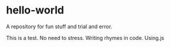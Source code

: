 # hello-world
A repository for fun stuff and trial and error. 


This is a test.
No need to stress.
Writing rhymes in code.
Using.js
